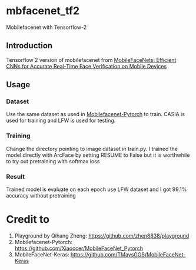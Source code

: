 # mbfacenet_tf2

Mobilefacenet with Tensorflow-2

## Introduction
Tensorflow 2 version of mobilefacenet from [MobileFaceNets: Efficient CNNs for Accurate Real-Time Face Verification on Mobile Devices](https://arxiv.org/abs/1804.07573)

## Usage

### Dataset
Use the same dataset as used in [Mobilefacenet-Pytorch](https://github.com/Xiaoccer/MobileFaceNet_Pytorch) to train. CASIA is used for training and LFW is used for testing.

### Training
Change the directory pointing to image dataset in train.py. I trained the model directly with ArcFace by setting RESUME to False but it is worthwhile to try out pretraining with softmax loss

### Result
Trained model is evaluate on each epoch use LFW dataset and I got 99.1% accuracy without pretraining

# Credit to
1. Playground by Qihang Zheng: https://github.com/zhen8838/playground
2. Mobilefacenet-Pytorch: https://github.com/Xiaoccer/MobileFaceNet_Pytorch
3. MobileFaceNet-Keras: https://github.com/TMaysGGS/MobileFaceNet-Keras
